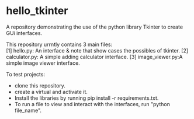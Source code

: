 # hello_tkinter

A repository demonstrating the use of the python library Tkinter to create GUi interfaces.  

This repository urrntly contains 3 main files:  
 [1] hello.py: An interface & note that show cases the possibles of tkinter.
 [2] calculator.py: A simple adding calculator interface.
 [3] image_viewer.py:A simple image viewer interface.

To test projects:  
 - clone this repository.  
 - create a virtual  and activate it.  
 - Install the libraries by running pip install -r requirements.txt.  
 - To run a file to view and interact with the interfaces, run "python file_name".  
